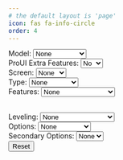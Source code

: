 ```yaml
---
# the default layout is 'page'
icon: fas fa-info-circle
order: 4
---
```


<label for="model">Model:</label>
<select id="model" onchange="updateModelSelections()">
    <option value="">None</option>
    <option value="Aquila">Aquila</option>
    <option value="Aquila X3">Aquila X3</option>
    <option value="HC32">HC32</option>
    <option value="Ender">Ender-3V2/S1</option>
    <!-- Add more model options here -->
</select>
<br>
<label for="proUIExtraFeatures">ProUI Extra Features:</label>
<select id="proUIExtraFeatures" onchange="updateCandidates()">
    <option value="">No</option>
    <option value="-ProUI-EX">Yes</option>
</select>
<br>
<label for="screen">Screen:</label>
<select id="screen" onchange="updateCandidates()">
    <option value="None">None</option>
    <option value="">DWIN</option>
    <option value="TJC-">TJC</option>
    <option value="C2-">12864</option>
    <!-- Add more screen options here -->
</select>
<br>
<label for="type">Type:</label>
<select id="type" onchange="updateCandidates()">
    <option value="">None</option>
    <option value="_422">422</option>
    <option value="_427">427</option>
    <option value="_GD32">GD32</option>
    <option value="_N32">N32</option>
    <option value="HC32">HC32</option>
    <option value="_SKR-Mini-E3-">SKR Mini E3</option>
    <!-- Add more type options here -->
</select>
<br>
<label for="features">Features:</label>
<select id="features" onchange="updateCandidates()">
    <option value="">None</option>
    <option value="_BMP">BIQU MicroProbe V2</option>
    <option value="_IND">Induction Probe</option>
    <option value="_SPRT13">Creality Sprite</option>
    <!-- Add feature options here -->
</select>
<br>
<div id="secondaryFeaturesDiv" style="display: none;">
    <label for="secondaryFeatures">Secondary Features:</label>
    <select id="secondaryFeatures" onchange="updateCandidates()">
        <option value="">None</option>
        <option value="_BMP">BIQU MicroProbe V2</option>
        <!-- Add more SKR version options here -->
    </select>
</div>
<br>
<label for="leveling">Leveling:</label>
<select id="leveling" onchange="updateCandidates()">
    <option value="">None</option>
    <option value="_Default">Default</option>
    <option value="_BLT">Bilinear Bed Leveling</option>
    <option value="_UBL">Unified Bed Leveling</option>
    <option value="_MM">Manual Mesh</option>
    <!-- Add more leveling options here -->
</select>
<br>
<label for="options">Options:</label>
<select id="options" onchange="updateCandidates()">
    <option value="">None</option>
    <option value="-MPC">MPC</option>
    <option value="-IS">Input Shaping</option>
    <!-- Add more option options here -->
</select>
<br>
<label for="secondaryOptions">Secondary Options:</label>
<select id="secondaryOptions" onchange="updateCandidates()">
    <option value="">None</option>
    <option value="-MPC">MPC</option>
    <!-- Add more secondary option options here -->
</select>
<br>
<button id="resetButton" onclick="resetSelections()">Reset</button>
<br>
<div id="candidates"></div>

<script>
    document.addEventListener('DOMContentLoaded', function () {
        document.getElementById('model').addEventListener('change', updateModelSelections);
        document.getElementById('screen').addEventListener('change', updateCandidates);
        document.getElementById('type').addEventListener('change', updateCandidates);
        document.getElementById('features').addEventListener('change', updateCandidates);
        document.getElementById('secondaryFeature').addEventListener('change', updateCandidates);
        document.getElementById('leveling').addEventListener('change', updateCandidates);
        document.getElementById('options').addEventListener('change', updateCandidates);
        document.getElementById('secondaryOptions').addEventListener('change', updateCandidates);
        document.getElementById('proUIExtraFeatures').addEventListener('change', updateCandidates);
        document.getElementById('secondaryFeaturesDiv').addEventListener('change', updateCandidates);
        document.getElementById('resetButton').addEventListener('click', resetSelections);
        // Initialize candidates on page load
        updateCandidates();
    });

    async function fetchReleaseData(url) {
        var response = await fetch(url);
        var data = await response.json();
        return data.assets;
    }

    async function updateCandidates() {
        var model = document.getElementById("model").value;
        var screen = document.getElementById("screen").value;
        var type = document.getElementById("type").value;
        var features = document.getElementById("features").value;
        var secondaryFeatures = document.getElementById("secondaryFeatures").value;
        var leveling = document.getElementById("leveling").value;
        var options = document.getElementById("options").value;
        var secondaryOptions = document.getElementById("secondaryOptions").value;
        var proUIExtraFeatures = document.getElementById("proUIExtraFeatures").value;
        var secondaryFeaturesDiv = document.getElementById("secondaryFeaturesDiv");
        secondaryFeaturesDiv.style.display = ((features === "_SPRT13") ? "block" : "none");
        var linkPrefix = "";

        var assets;

        // Fetch release data from the appropriate API
        if (model === "HC32" || type === "HC32") {
            // Adjust the linkPrefix and exclude the screen option
            if (screen === "C2-") {
                screen = "C2-";
            } else if (screen === "") {
                screen = "HC32";
            } else if (screen === "None") {
                screen = "";
            }
            assets = await fetchReleaseData('https://api.github.com/repos/classicrocker883/MRiscoCProUI/releases/tags/2.1.3f-5-HC32-2');
        } else if (model === "Ender") {
            if (screen === "") {
                screen = "Ender";
            }
            assets = await fetchReleaseData('https://api.github.com/repos/classicrocker883/MRiscoCProUI/releases/tags/2.1.3f-5-ender3-2');
        } else {
            if (screen === "") {
                screen = "Aquila";
            }
            assets = await fetchReleaseData('https://api.github.com/repos/classicrocker883/MRiscoCProUI/releases/latest');
        }

        linkPrefix = screen;

        var candidates = [];

        assets.forEach(asset => {
            var name = asset.name;

            // Check if "None" is selected for features
            if (features === "") {
                if (name.includes("_BMP") || name.includes("_IND") || name.includes("_SPRT13")) {
                    return; // Skip this asset
                }
            }

            if (
                name.startsWith(linkPrefix) &&
                (type === "" || name.includes(type)) &&
                (features === "" || name.includes(features)) &&
                (secondaryFeatures === "" || name.includes(secondaryFeatures)) &&
                (leveling === "" || name.includes(leveling)) &&
                (options === "" || name.includes(options)) &&
                (secondaryOptions === "" || name.includes(secondaryOptions)) &&
                (proUIExtraFeatures === "" || name.includes(proUIExtraFeatures))
            ) {
                var url = asset.browser_download_url;
                var filename = url.substring(url.lastIndexOf('/') + 1); // Extract filename from URL
                candidates.push({ url: url, filename: filename }); // Store both URL and filename
            }
        });

        var candidatesList = document.getElementById("candidates");
        candidatesList.innerHTML = "<strong>Candidates:</strong><br>";
        if (candidates.length > 0) {
            candidates.forEach(candidate => {
                candidatesList.innerHTML += "<a href='" + candidate.url + "'>" + candidate.filename + "</a><br>"; // Display filename instead of full URL
            });
        } else {
            candidatesList.textContent = "No candidates found.";
        }
    }

    function updateModelSelections() {
        var model = document.getElementById("model").value;

        clearSelections(); // Clear previous selections except for model

        if (model === "Aquila X3") {
            features.value = "_IND"; // Induction Probe
            document.getElementById("screen").selectedIndex = 1;
        } else if (model === "Aquila") {
            type.value = "_GD32"; // GD32
            document.getElementById("screen").selectedIndex = 1;
        } else if (model === "HC32") {
            type.value = "HC32"; // Set appropriate value for HC32
            document.getElementById("screen").selectedIndex = 1;
        } else if (model === "Ender") {
            document.getElementById("screen").selectedIndex = 1;
        }

        updateCandidates();
    }

    function clearSelections() {
        document.getElementById("screen").selectedIndex = 0;
        document.getElementById("type").selectedIndex = 0;
        document.getElementById("features").selectedIndex = 0;
        document.getElementById("secondaryFeatures").selectedIndex = 0;
        document.getElementById("leveling").selectedIndex = 0;
        document.getElementById("options").selectedIndex = 0;
        document.getElementById("secondaryOptions").selectedIndex = 0;
        document.getElementById("proUIExtraFeatures").selectedIndex = 0;
        document.getElementById("secondaryFeaturesDiv").style.display = "none";
    }

    function resetSelections() {
        document.getElementById("model").selectedIndex = 0;
        clearSelections();
        updateCandidates();
    }

    // Initialize candidates on page load
    window.onload = updateCandidates;
</script>

